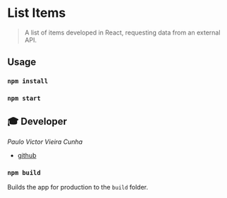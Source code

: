 # List Items

> A list of items developed in React, requesting data from an external API.

## Usage

### `npm install`

### `npm start`

## :mortar_board: Developer

_Paulo Victor Vieira Cunha_

- [github](https://github.com/pv-cunha)

### `npm build`

Builds the app for production to the `build` folder.<br>
